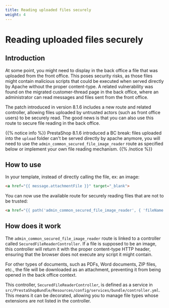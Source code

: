 ```yaml
---
title: Reading uploaded files securely
weight: 4
---
```


# Reading uploaded files securely

## Introduction

At some point, you might need to display in the back office a file that was uploaded from the front office. This poses security risks, as those files might contain malicious scripts that could be executed when served directly by Apache without the proper content-type.
A related vulnerability was found on the migrated customer-thread page in the back office, where an administrator can read messages and files sent from the front office.

The patch introduced in version 8.1.6 includes a new route and related controller, allowing files uploaded by untrusted actors (such as front office users) to be securely read. The good news is that you can also use this route to secure file reading in the back office.

{{% notice info %}}
PrestaShop 8.1.6 introduced a BC break: files uploaded into the `upload` folder can't be served directly by apache anymore, you will need to use the `admin_common_secured_file_image_reader` route as specified below or implement your own file reading mechanism.
{{% /notice %}}

## How to use

In your template, instead of directly calling the file, ex: an image:

```html
<a href="{{ message.attachmentFile }}" target="_blank">
```

You can now use the available route for securely reading files that are not to be trusted:

```html
<a href="{{ path('admin_common_secured_file_image_reader', { 'fileName': message.attachmentFile }) }}" target="_blank">
```

## How does it work

The `admin_common_secured_file_image_reader` route is linked to a controller called `SecuredFileReaderController`. If a file is supposed to be an image, this controller will return it with the proper content-type HTTP header, ensuring that the browser does not execute any script it might contain.

For other types of documents, such as PDFs, Word documents, ZIP files, etc., the file will be downloaded as an attachment, preventing it from being opened in the back office context.

This controller, `SecuredFileReaderController`, is defined as a service in `src/PrestaShopBundle/Resources/config/services/bundle/controller.yml`. This means it can be decorated, allowing you to manage file types whose extensions are not listed in the controller.
